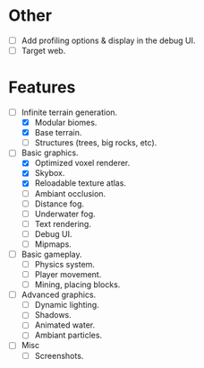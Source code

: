 # Other

- [ ] Add profiling options & display in the debug UI.
- [ ] Target web.

# Features

- [ ] Infinite terrain generation.
  - [x] Modular biomes.
  - [x] Base terrain.
  - [ ] Structures (trees, big rocks, etc).
- [ ] Basic graphics.
  - [x] Optimized voxel renderer.
  - [x] Skybox.
  - [x] Reloadable texture atlas.
  - [ ] Ambiant occlusion.
  - [ ] Distance fog.
  - [ ] Underwater fog.
  - [ ] Text rendering.
  - [ ] Debug UI.
  - [ ] Mipmaps.
- [ ] Basic gameplay.
  - [ ] Physics system.
  - [ ] Player movement.
  - [ ] Mining, placing blocks.
- [ ] Advanced graphics.
  - [ ] Dynamic lighting.
  - [ ] Shadows.
  - [ ] Animated water.
  - [ ] Ambiant particles.
- [ ] Misc
  - [ ] Screenshots.
